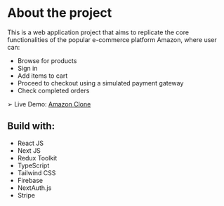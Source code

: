 # About the project

This is a web application project that aims to replicate the core functionalities of the popular e-commerce platform Amazon, where user can:

- Browse for products
- Sign in
- Add items to cart
- Proceed to checkout using a simulated payment gateway
- Check completed orders

➢ Live Demo: [Amazon Clone](https://amazon-clone-mb.vercel.app/)

## Build with:

- React JS
- Next JS
- Redux Toolkit
- TypeScript
- Tailwind CSS
- Firebase
- NextAuth.js
- Stripe
